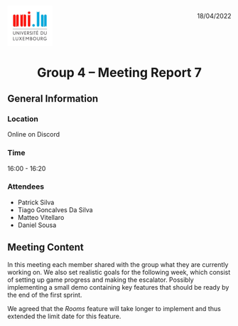 <div style="display: inline-block;">
	<img src="logo_uni.jpg"
	alt="University of Luxembourg logo"
	style="float: left;
	width : 20%; "/>
	<p style="float:right;"> 18/04/2022</p>
	
</div>

# <center>Group 4 – Meeting Report 7
## General Information

### Location
Online on Discord
### Time 
16:00 - 16:20
### Attendees
 - Patrick Silva
 - Tiago Goncalves Da Silva
 - Matteo Vitellaro
 - Daniel Sousa

 
## Meeting Content
In this meeting each member shared with the group what they are currently working on. We also set realistic goals for the following week, which consist of setting up
game progress and making the escalator. Possibly implementing a small demo containing key features that should be ready by the end of the first sprint.

We agreed that the _Rooms_ feature will take longer to implement and thus extended the limit date for this feature.

